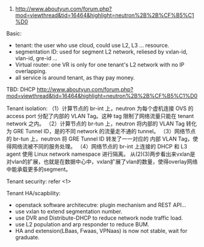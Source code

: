1. http://www.aboutyun.com/forum.php?mod=viewthread&tid=16464&highlight=neutron%2B%2B%CF%B5%C1%D0


Basic:
- tenant: the user who use cloud, could use L2, L3 ... resource.
- segmentation ID: used for segment L2 network, reliesed by vxlan-id, vlan-id, gre-id ...
- Virtual router: one VR is only for one tenant's L2 network with no IP overlapping.
- all service is around tenant, as thay pay money.


TBD: DHCP http://www.aboutyun.com/forum.php?mod=viewthread&tid=16464&highlight=neutron%2B%2B%CF%B5%C1%D0


Tenant isolation:
（1）计算节点的 br-int 上，neutron 为每个虚机连接 OVS 的 access port 分配了内部的 VLAN Tag。这种 tag 限制了网络流量只能在 tenant network 之内。
（2）计算节点的 br-tun 上，neutron 将内部的 VLAN Tag 转化为 GRE Tunnel ID，是的不同 network 的流量走不通的 tunnel。
（3）网络节点的 br-tun 上，neutron 将 GRE Tunnel ID 转发了一一对应的 内部 VLAN Tag，使得网络流被不同的服务处理。
（4）网络节点的 br-int 上连接的 DHCP 和 L3 agent 使用 Linux network namespace 进行隔离。
从(2)(3)两步看出来vxlan是对vlan的扩展，也就是在数据中心中，vxlan扩展了vlan的数量，使得overlay网络中能承载更多的segment。


Tenant security:
refer <1>


Tenant HA/scapbility:
- openstack software architecutre: plugin mechanism and REST API...
- use vxlan to extend segmentation number.
- use DVR and Distribute-DHCP to reduce network node traffic load.
- use L2 population and arp responder to reduce BUM.
- HA and extension(LBaas, Fwaas, VPNaas) is now not stable, wait for graduate.
